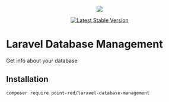 <p align="center"><img src="https://point-red.github.io/point/_media/logo.svg"></p>

<p align="center">
<a href="https://packagist.org/packages/point-red/laravel-database-management"><img src="https://poser.pugx.org/point-red/laravel-database-management/v/stable.svg" alt="Latest Stable Version"></a>
</p>

# Laravel Database Management
Get info about your database

## Installation
```
composer require point-red/laravel-database-management
```
